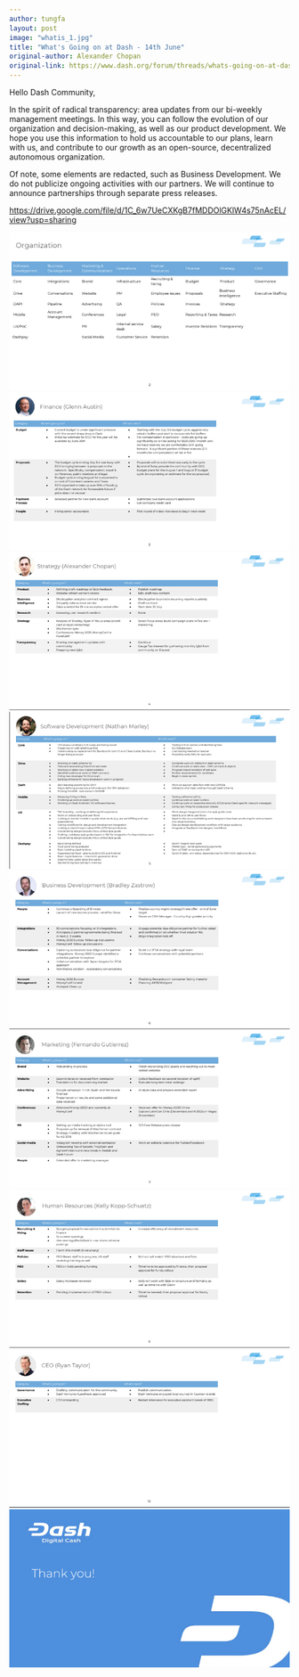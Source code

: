 ```yaml
---
author: tungfa
layout: post
image: "whatis_1.jpg"
title: "What's Going on at Dash - 14th June"
original-author: Alexander Chopan
original-link: https://www.dash.org/forum/threads/whats-going-on-at-dash.35432/page-3#post-189892
---
```




Hello Dash Community,

In the spirit of radical transparency: area updates from our bi-weekly management meetings. In this way, you can follow the evolution of our organization and decision-making, as well as our product development. We hope you use this information to hold us accountable to our plans, learn with us, and contribute to our growth as an open-source, decentralized autonomous organization.

Of note, some elements are redacted, such as Business Development. We do not publicize ongoing activities with our partners. We will continue to announce partnerships through separate press releases.

<https://drive.google.com/file/d/1C_6w7UeCXKgB7fMDDOlGKlW4s75nAcEL/view?usp=sharing>

![whatis_2](/assets/img/blog/whatis_2.jpg)
![whatis_3](/assets/img/blog/whatis_3.jpg)
![whatis_4](/assets/img/blog/whatis_4.jpg)
![whatis_5](/assets/img/blog/whatis_5.jpg)
![whatis_6](/assets/img/blog/whatis_6.jpg)
![whatis_7](/assets/img/blog/whatis_7.jpg)
![whatis_8](/assets/img/blog/whatis_8.jpg)
![whatis_9](/assets/img/blog/whatis_9.jpg)
![whatis_10](/assets/img/blog/whatis_10.jpg)
